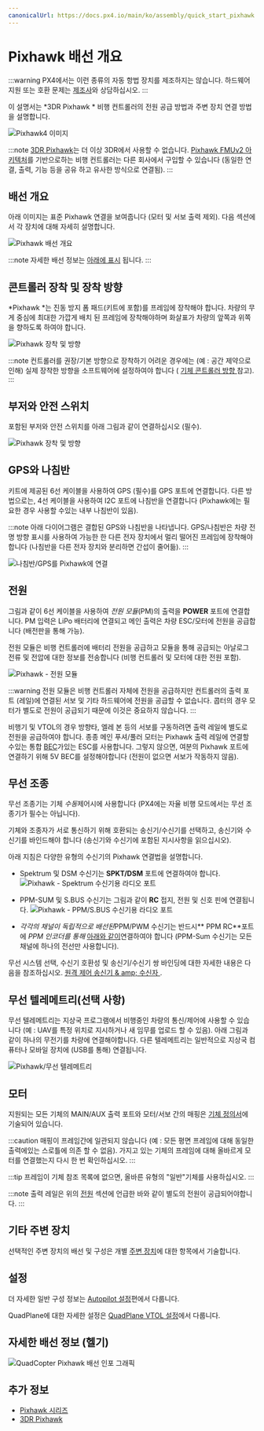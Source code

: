 ```yaml
---
canonicalUrl: https://docs.px4.io/main/ko/assembly/quick_start_pixhawk
---
```


# Pixhawk 배선 개요

:::warning PX4에서는 이런 종류의 자동 항법 장치를 제조하지는 않습니다. 하드웨어 지원 또는 호환 문제는 [제조사](https://store.mrobotics.io/)와 상담하십시오.
:::

이 설명서는 *3DR Pixhawk * 비행 컨트롤러의 전원 공급 방법과 주변 장치 연결 방법을 설명합니다.

![Pixhawk4 이미지](../../assets/flight_controller/pixhawk1/pixhawk_logo_view.jpg)

:::note
[3DR Pixhawk](../flight_controller/pixhawk.md)는 더 이상 3DR에서 사용할 수 없습니다. [Pixhawk FMUv2 아키텍처](../flight_controller/pixhawk_series.md)를 기반으로하는 비행 컨트롤러는 다른 회사에서 구입할 수 있습니다 (동일한 연결, 출력, 기능 등을 공유 하고 유사한 방식으로 연결됨).
:::

## 배선 개요

아래 이미지는 표준 Pixhawk 연결을 보여줍니다 (모터 및 서보 출력 제외). 다음 섹션에서 각 장치에 대해 자세히 설명합니다.

![Pixhawk  배선 개요](../../assets/flight_controller/pixhawk1/pixhawk_wiring_overview.jpg)

:::note
자세한 배선 정보는 [아래에 표시](#detailed-wiring-infographic-copter) 됩니다.
:::

## 콘트롤러 장착 및 장착 방향

*Pixhawk *는 진동 방지 폼 패드(키트에 포함)를 프레임에 장착해야 합니다. 차량의 무게 중심에 최대한 가깝게 배치 된 프레임에 장착해야하며 화살표가 차량의 앞쪽과 위쪽을 향하도록 하여야 합니다.

![Pixhawk 장착 및 방향](../../assets/flight_controller/pixhawk1/pixhawk_3dr_mounting_and_foam.jpg)

:::note
컨트롤러를 권장/기본 방향으로 장착하기 어려운 경우에는 (예 : 공간 제약으로 인해) 실제 장착한 방향을 소프트웨어에 설정하여야 합니다 ( [기체 콘트롤러 방향 ](../config/flight_controller_orientation.md) 참고).
:::

## 부저와 안전 스위치

포함된 부저와 안전 스위치를 아래 그림과 같이 연결하십시오 (필수).

![Pixhawk 장착 및 방향](../../assets/flight_controller/pixhawk1/pixhawk_3dr_buzzer_and_safety_switch.jpg)

## GPS와 나침반

키트에 제공된 6선 케이블을 사용하여 GPS (필수)를 GPS 포트에 연결합니다. 다른 방법으로는, 4선 케이블을 사용하여 I2C 포트에 나침반을 연결합니다 (Pixhawk에는 필요한 경우 사용할 수있는 내부 나침반이 있음).

:::note
아래 다이어그램은 결합된 GPS와 나침반을 나타냅니다. GPS/나침반은 차량 전명 방향 표시를 사용하여 가능한 한 다른 전자 장치에서 멀리 떨어진 프레임에 장착해야합니다 (나침반을 다른 전자 장치와 분리하면 간섭이 줄어듦).
:::

![나침반/GPS를 Pixhawk에 연결](../../assets/flight_controller/pixhawk1/pixhawk_3dr_compass_gps.jpg)

## 전원

그림과 같이 6선 케이블을 사용하여 *전원 모듈*(PM)의 출력을 **POWER** 포트에 연결합니다. PM 입력은 LiPo 배터리에 연결되고 메인 출력은 차량 ESC/모터에 전원을 공급합니다 (배전판을 통해 가능).

전원 모듈은 비행 컨트롤러에 배터리 전원을 공급하고 모듈을 통해 공급되는 아날로그 전류 및 전압에 대한 정보를 전송합니다 (비행 컨트롤러 및 모터에 대한 전원 포함).

![Pixhawk - 전원 모듈](../../assets/flight_controller/pixhawk1/pixhawk_3dr_power_module.jpg)

:::warning
전원 모듈은 비행 컨트롤러 자체에 전원을 공급하지만 컨트롤러의 출력 포트 (레일)에 연결된 서보 및 기타 하드웨어에 전원을 공급할 수 없습니다. 콥터의 경우 모터가 별도로 전원이 공급되기 때문에 이것은 중요하지 않습니다.
:::

비행기 및 VTOL의 경우 방향타, 엘레 본 등의 서보를 구동하려면 출력 레일에 별도로 전원을 공급하여야 합니다. 종종 메인 푸셔/풀러 모터는 Pixhawk 출력 레일에 연결할 수있는 통합 [BEC](https://en.wikipedia.org/wiki/Battery_eliminator_circuit)가있는 ESC를 사용합니다. 그렇지 않으면, 여분의 Pixhawk 포트에 연결하기 위해 5V BEC를 설정해야합니다 (전원이 없으면 서보가 작동하지 않음).

<!-- It would be good to have real example of this powering -->

## 무선 조종

무선 조종기는 기체 *수동*제어시에 사용합니다 (PX4에는 자율 비행 모드에서는 무선 조종기가 필수는 아닙니다).

기체와 조종자가 서로 통신하기 위해 호환되는 송신기/수신기를 선택하고, 송신기와 수신기를 바인드해야 합니다 (송신기와 수신기에 포함된 지시사항을 읽으십시오).

아래 지침은 다양한 유형의 수신기의 Pixhawk 연결법을 설명합니다.

- Spektrum 및 DSM 수신기는 **SPKT/DSM** 포트에 연결하여야 합니다. ![Pixhawk  - Spektrum 수신기용 라디오 포트](../../assets/flight_controller/pixhawk1/pixhawk_3dr_receiver_spektrum.jpg)

- PPM-SUM 및 S.BUS 수신기는 그림과 같이 **RC** 접지, 전원 및 신호 핀에 연결됩니다. ![Pixhawk  - PPM/S.BUS 수신기용 라디오 포트](../../assets/flight_controller/pixhawk1/pixhawk_3dr_receiver_ppm_sbus.jpg)

- *각각의 채널이 독립적으로 배선된*PPM/PWM 수신기는 반드시** PPM RC**포트에 *PPM 인코더를 통해* [아래와 같이](http://www.getfpv.com/radios/radio-accessories/holybro-ppm-encoder-module.html)연결하여야 합니다 (PPM-Sum 수신기는 모든 채널에 하나의 전선만 사용합니다).

무선 시스템 선택, 수신기 호환성 및 송신기/수신기 쌍 바인딩에 대한 자세한 내용은 다음을 참조하십시오. [ 원격 제어 송신기 & amp; 수신자 ](../getting_started/rc_transmitter_receiver.md).

## 무선 텔레메트리(선택 사항)

무선 텔레메트리는 지상국 프로그램에서 비행중인 차량의 통신/제어에 사용할 수 있습니다 (예 : UAV를 특정 위치로 지시하거나 새 임무를 업로드 할 수 있음). 아래 그림과 같이 하나의 무전기를 차량에 연결해야합니다. 다른 텔레메트리는 일반적으로 지상국 컴퓨터나 모바일 장치에 (USB를 통해) 연결됩니다.

![Pixhawk/무선 텔레메트리](../../assets/flight_controller/pixhawk1/pixhawk_3dr_telemetry_radio.jpg)

<!-- what configuration is required once you've set up a radio) -->

## 모터

지원되는 모든 기체의 MAIN/AUX 출력 포트와 모터/서보 간의 매핑은 [기체 정의서](../airframes/airframe_reference.md)에 기술되어 있습니다.

:::caution
매핑이 프레임간에 일관되지 않습니다 (예 : 모든 평면 프레임에 대해 동일한 출력에있는 스로틀에 의존 할 수 없음). 가지고 있는 기체의 프레임에 대해 올바르게 모터를 연결했는지 다시 한 번 확인하십시오.
:::

:::tip
프레임이 기체 참조 목록에 없으면, 올바른 유형의 "일반"기체를 사용하십시오.
:::

:::note
출력 레일은 위의 [전원](#power) 섹션에 언급한 바와 같이 별도의 전원이 공급되어야합니다.
:::

<!-- INSERT image of the motor AUX/MAIN ports? -->

## 기타 주변 장치

선택적인 주변 장치의 배선 및 구성은 개별 [주변 장치](../peripherals/README.md)에 대한 항목에서 기술합니다.

## 설정

더 자세한 일반 구성 정보는 [Autopilot 설정](../config/README.md)편에서 다룹니다.

QuadPlane에 대한 자세한 설정은 [QuadPlane VTOL 설정](../config_vtol/vtol_quad_configuration.md)에서 다룹니다.

<!-- what about config of other vtol types and plane. Do the instructions in these ones above apply for tailsitters etc? -->

## 자세한 배선 정보 (헬기)

![QuadCopter Pixhawk 배선 인포 그래픽](../../assets/flight_controller/pixhawk1/pixhawk_infographic2.jpg)

## 추가 정보

- [Pixhawk 시리즈](../flight_controller/pixhawk_series.md)
- [3DR Pixhawk](../flight_controller/pixhawk.md)